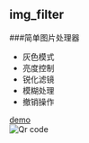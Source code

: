 ## img_filter
###简单图片处理器
-   灰色模式
-   亮度控制
-   锐化滤镜
-   模糊处理
-   撤销操作

[demo](http://oplinjie.github.io/img_filter/)
<br />
![Qr code](http://7xphm1.com1.z0.glb.clouddn.com/img_filter.png)